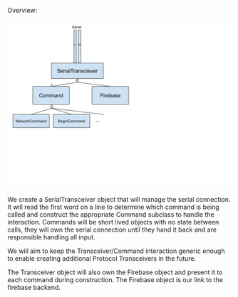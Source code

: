 Overview:

![Design diagram](diagram.svg)

We create a SerialTransceiver object that will manage the serial connection. It will read the first word on a line to determine which command is being called and construct the appropriate Command subclass to handle the interaction. Commands will be short lived objects with no state between calls, they will own the serial connection until they hand it back and are responsible handling all input. 

We will aim to keep the Transceiver/Command interaction generic enough to enable creating additional Protocol Transceivers in the future.

The Transceiver object will also own the Firebase object and present it to each command during construction. The Firebase object is our link to the firebase backend.

